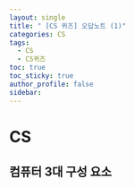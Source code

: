 ```yaml
---
layout: single
title: " [CS 퀴즈] 오답노트 (1)"
categories: CS
tags:
  - CS
  - CS퀴즈
toc: true
toc_sticky: true
author_profile: false
sidebar:
---
```

# CS
## 컴퓨터 3대 구성 요소
